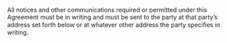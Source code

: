 All notices and other communications required or permitted under this Agreement must be in writing and must be sent to the party at that party’s address set forth below or at whatever other address the party speciﬁes in writing.